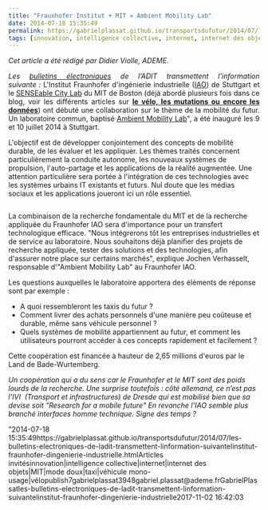 ```yaml
---
title: "Fraunhofer Institut + MIT = Ambient Mobility Lab"
date: 2014-07-18 15:35:49
permalink: https://gabrielplassat.github.io/transportsdufutur/2014/07/les-bulletins-electroniques-de-ladit-transmettent-linformation-suivantelinstitut-fraunhofer-dingenierie-industrielle.html
tags: [innovation, intelligence collective, internet, internet des objets, MIT, mode doux, taxi, véhicule mono-usage, vélo]
---
```


<p style="text-align: justify"><em>Cet article a été rédigé par Didier Violle, ADEME.</em></p> <p style="text-align: justify"><em>Les </em><a href="http://www.bulletins-electroniques.com/" target="_blank"><em>bulletins électroniques</em></a><em> de l’ADIT transmettent l’information suivante</em><em> : </em>L'Institut Fraunhofer d'ingénierie industrielle (<a href="http://www.iao.fraunhofer.de/lang-en/" target="_blank">IAO</a>) de Stuttgart et le <a href="http://senseable.mit.edu/" target="_blank">SENSEable City Lab</a> du MIT de Boston (déjà abordé plusieurs fois dans ce blog, voir les différents articles sur <a href="https://gabrielplassat.github.io/transportsdufutur/?s=MIT" target="_blank"><strong>le vélo, les mutations ou encore les données</strong></a>) ont débuté une collaboration sur le thème de la mobilité du futur. Un laboratoire commun, baptisé <a href=""http://www.ambientmobility.org/"" target=""_blank"">Ambient Mobility Lab</a>", a été inauguré les 9 et 10 juillet 2014 à Stuttgart.</p> <p style=""text-align: justify"">L'objectif est de développer conjointement des concepts de mobilité durable, de les évaluer et les appliquer. Les thèmes traités concernent particulièrement la conduite autonome, les nouveaux systèmes de propulsion, l'auto-partage et les applications de la réalité augmentée. Une attention particulière sera portée à l'intégration de ces technologies avec les systèmes urbains IT existants et futurs. Nul doute que les médias sociaux et les applications joueront ici un rôle essentiel.</p> <p><a class=""asset-img-link"" href="https://gabrielplassat.github.io/transportsdufutur/wp-content/uploads/sites/6/old/6a0120a66d2ad4970b01a3fd347f97970b-pi.png""><img alt=""Projects_AM"" class=""asset  asset-image at-xid-6a0120a66d2ad4970b01a3fd347f97970b img-responsive"" src=""/wp-content/uploads/sites/6/old/6a0120a66d2ad4970b01a3fd347f97970b-320wi.png"" style=""margin-left: automargin-right: auto"" title=""Projects_AM"" /></a><br /></p>  <!--more--> La combinaison de la recherche fondamentale du MIT et de la recherche appliquée du Fraunhofer IAO sera d'importance pour un transfert technologique efficace. "Nous intégrerons tôt les entreprises industrielles et de service au laboratoire. Nous souhaitons déjà planifier des projets de recherche appliquée, tester des solutions et des technologies, afin d'assurer notre place sur certains marchés", explique Jochen Verhasselt, responsable d'"Ambient Mobility Lab" au Fraunhofer IAO. <p style=""text-align: justify"">Les questions auxquelles le laboratoire apportera des éléments de réponse sont par exemple :</p> <ul style=""text-align: justify""> <li>A quoi ressembleront les taxis du futur ?</li> <li>Comment livrer des achats personnels d'une manière peu coûteuse et durable, même sans véhicule personnel ?</li> <li>Quels systèmes de mobilité appartiennent au futur, et comment les utilisateurs pourront accéder à ces concepts rapidement et facilement ?</li> </ul> <p style=""text-align: justify"">Cette coopération est financée à hauteur de 2,65 millions d'euros par le Land de Bade-Wurtemberg.</p> <p style=""text-align: justify""><em>Un coopération qui a du sens car le Fraunhofer et le MIT sont des poids lourds de la recherche. Une surprise toutefois : côté allemand, ce n’est pas </em><em>l'IVI  (Transport et infrastructures) de Dresde qui est mobilisé bien que sa devise soit "Research for a mobile future" En revanche l'IAO semble plus branché interfaces homme technique. </em><em>Signe des temps ?</em></p>"2014-07-18 15:35:49https://gabrielplassat.github.io/transportsdufutur/2014/07/les-bulletins-electroniques-de-ladit-transmettent-linformation-suivantelinstitut-fraunhofer-dingenierie-industrielle.htmlArticles invitésinnovation|intelligence collective|internet|internet des objets|MIT|mode doux|taxi|véhicule mono-usage|vélopublish7gabrielplassat3948gabriel.plassat@ademe.frGabrielPlassatles-bulletins-electroniques-de-ladit-transmettent-linformation-suivantelinstitut-fraunhofer-dingenierie-industrielle2017-11-02 16:42:03
